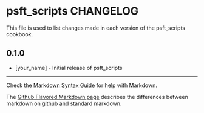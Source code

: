 psft_scripts CHANGELOG
======================

This file is used to list changes made in each version of the psft_scripts cookbook.

0.1.0
-----
- [your_name] - Initial release of psft_scripts

- - -
Check the [Markdown Syntax Guide](http://daringfireball.net/projects/markdown/syntax) for help with Markdown.

The [Github Flavored Markdown page](http://github.github.com/github-flavored-markdown/) describes the differences between markdown on github and standard markdown.
